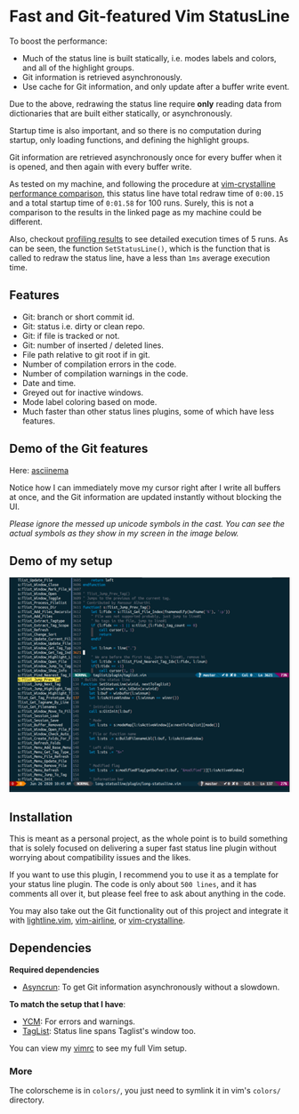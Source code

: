 Fast and Git-featured Vim StatusLine
====================================

To boost the performance:
* Much of the status line is built statically, i.e. modes labels and colors, and
all of the highlight groups.
* Git information is retrieved asynchronously.
* Use cache for Git information, and only update after a buffer write event.

Due to the above, redrawing the status line require **only** reading data from
dictionaries that are built either statically, or asynchronously. 

Startup time is also important, and so there is no computation during startup,
only loading functions, and defining the highlight groups. 

Git information are retrieved asynchronously once for every buffer when it is 
opened, and then again with every buffer write. 

As tested on my machine, and following the procedure at
[vim-crystalline performance comparison](https://github.com/rbong/vim-crystalline/wiki/Performance-Comparison),
this status line have total redraw time of `0:00.15` and a total startup time of
`0:01.58` for 100 runs. Surely,
this is not a comparison to the results in the linked page as my machine could
be different.

Also, checkout [profiling results](profiling_results/logs) to see detailed
execution times of 5 runs. As can be seen, the function `SetStatusLine()`, which
is the function that is called to redraw the status line, have
a less than `1ms` average execution time. 

## Features 
* Git: branch or short commit id.
* Git: status i.e. dirty or clean repo.
* Git: if file is tracked or not.
* Git: number of inserted / deleted lines. 
* File path relative to git root if in git.
* Number of compilation errors in the code.
* Number of compilation warnings in the code.
* Date and time.
* Greyed out for inactive windows.
* Mode label coloring based on mode.
* Much faster than other status lines plugins, some of which have less features.

## Demo of the Git features

Here: [asciinema](https://asciinema.org/a/08MKjRT785EKIaRIxOlgpZzG9)

Notice how I can immediately move my cursor right after I write all buffers at
once, and the Git information are updated instantly without blocking the UI.

*Please ignore the messed up unicode symbols in the cast. You can see the actual
symbols as they show in my screen in the image below.*

## Demo of my setup

![screenshot](screenshot.png)

## Installation

This is meant as a personal project, as the whole point is to build something
that is solely focused on delivering a super fast status line plugin without
worrying about compatibility issues and the likes. 

If you want to use this plugin, I recommend you to use it as a template for your status
line plugin. The code is only about `500 lines`, and it has comments all over it,
but please feel free to ask about anything in the code. 

You may also take out the Git functionality out of this project and integrate it
with [lightline.vim](https://github.com/itchyny/lightline.vim/tree/master/autoload/lightline),
[vim-airline](https://github.com/vim-airline/vim-airline), or
[vim-crystalline](https://github.com/rbong/vim-crystalline). 

## Dependencies
**Required dependencies** 
* [Asyncrun](https://github.com/skywind3000/asyncrun.vim): To get Git
  information asynchronously without a slowdown.

**To match the setup that I have**: 
* [YCM](https://github.com/ycm-core/YouCompleteMe): For errors and warnings.
* [TagList](https://github.com/yegappan/taglist): Status line spans Taglist's
  window too.


You can view my [vimrc](vimrc/vimrc.vim) to see my full Vim setup.

### More
The colorscheme is in `colors/`, you just need to symlink it in vim's
`colors/` directory.
